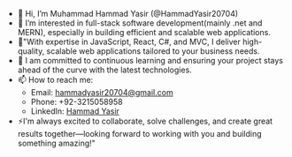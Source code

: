 - 👋 Hi, I’m Muhammad Hammad Yasir (@HammadYasir20704)
- 👀 I’m interested in full-stack software development(mainly .net and MERN), especially in building efficient and scalable web applications.
- 🌱"With expertise in JavaScript, React, C#, and MVC, I deliver high-quality, scalable web applications tailored to your business needs.
- 💞️ I am committed to continuous learning and ensuring your project stays ahead of the curve with the latest technologies.
- 📫 How to reach me: 
  - Email: hammadyasir20704@gmail.com
  - Phone: +92-3215058958
  - LinkedIn: [Hammad Yasir](https://linkedin.com/in/hammad-yasir-085b9b21b)
- ⚡I'm always excited to collaborate, solve challenges, and create great results together—looking forward to working with you and building something amazing!"

